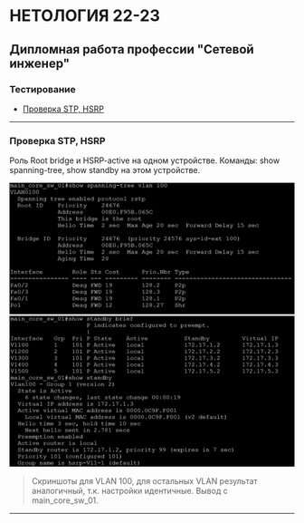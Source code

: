 # НЕТОЛОГИЯ 22-23

## Дипломная работа профессии "Сетевой инженер"

### Тестирование

- [Проверка STP, HSRP](#Проверка-STP-HSRP)

---

### Проверка STP, HSRP

Роль Root bridge и HSRP-active на одном устройстве. Команды: show spanning-tree, show standby на этом устройстве.

<img src="source_png/01-hsrp_main_core_sw_01.png" width="600">
<img src="source_png/02-hsrp_main_core_sw_01.png" width="600">

> Скриншоты для VLAN 100, для остальных VLAN результат аналогичный, т.к. настройки идентичные. Вывод с main_core_sw_01.

---
